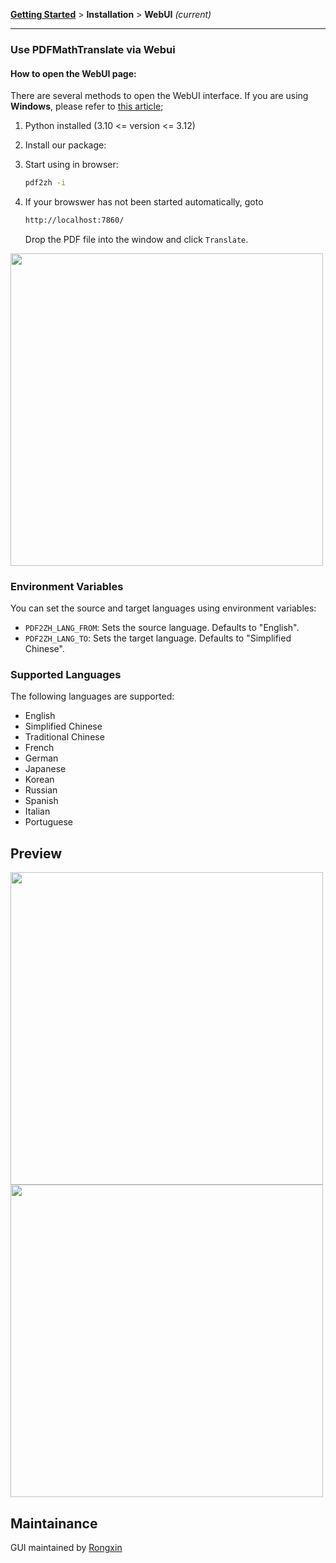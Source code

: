 [**Getting Started**](./getting-started.md) > **Installation** > **WebUI** _(current)_

---

### Use PDFMathTranslate via Webui

#### How to open the WebUI page:

There are several methods to open the WebUI interface. If you are using **Windows**, please refer to [this article](./INSTALLATION_winexe.md);

1. Python installed (3.10 <= version <= 3.12)

2. Install our package:

3. Start using in browser:

    ```bash
    pdf2zh -i
    ```

4. If your browswer has not been started automatically, goto

    ```bash
    http://localhost:7860/
    ```

    Drop the PDF file into the window and click `Translate`.

<img src="./images/gui.gif" width="500"/>

### Environment Variables

You can set the source and target languages using environment variables:

- `PDF2ZH_LANG_FROM`: Sets the source language. Defaults to "English".
- `PDF2ZH_LANG_TO`: Sets the target language. Defaults to "Simplified Chinese".

### Supported Languages

The following languages are supported:

- English
- Simplified Chinese
- Traditional Chinese
- French
- German
- Japanese
- Korean
- Russian
- Spanish
- Italian
- Portuguese

## Preview

<img src="./images/before.png" width="500"/>
<img src="./images/after.png" width="500"/>

## Maintainance

GUI maintained by [Rongxin](https://github.com/reycn)

